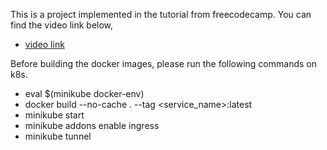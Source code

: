 This is a project implemented in the tutorial from freecodecamp. You can find the video link below,
* [video link](https://www.youtube.com/watch?v=hmkF77F9TLw)


Before building the docker images, please run the following commands on k8s.
* eval $(minikube docker-env)
* docker build --no-cache . --tag <service_name>:latest
* minikube start
* minikube addons enable ingress
* minikube tunnel
